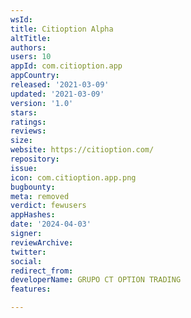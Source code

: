```yaml
---
wsId: 
title: Citioption Alpha
altTitle: 
authors: 
users: 10
appId: com.citioption.app
appCountry: 
released: '2021-03-09'
updated: '2021-03-09'
version: '1.0'
stars: 
ratings: 
reviews: 
size: 
website: https://citioption.com/
repository: 
issue: 
icon: com.citioption.app.png
bugbounty: 
meta: removed
verdict: fewusers
appHashes: 
date: '2024-04-03'
signer: 
reviewArchive: 
twitter: 
social: 
redirect_from: 
developerName: GRUPO CT OPTION TRADING
features: 

---
```


